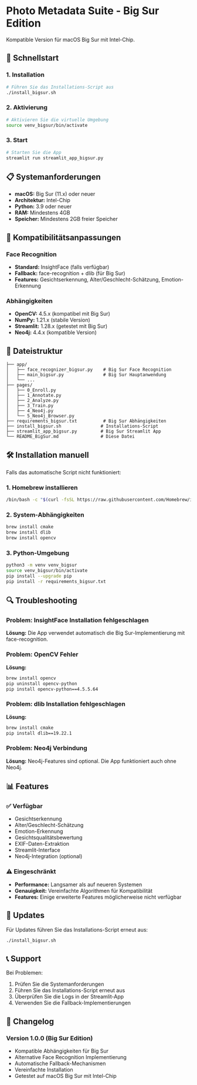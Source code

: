 # Photo Metadata Suite - Big Sur Edition

Kompatible Version für macOS Big Sur mit Intel-Chip.

## 🚀 Schnellstart

### 1. Installation
```bash
# Führen Sie das Installations-Script aus
./install_bigsur.sh
```

### 2. Aktivierung
```bash
# Aktivieren Sie die virtuelle Umgebung
source venv_bigsur/bin/activate
```

### 3. Start
```bash
# Starten Sie die App
streamlit run streamlit_app_bigsur.py
```

## 📋 Systemanforderungen

- **macOS:** Big Sur (11.x) oder neuer
- **Architektur:** Intel-Chip
- **Python:** 3.9 oder neuer
- **RAM:** Mindestens 4GB
- **Speicher:** Mindestens 2GB freier Speicher

## 🔧 Kompatibilitätsanpassungen

### Face Recognition
- **Standard:** InsightFace (falls verfügbar)
- **Fallback:** face-recognition + dlib (für Big Sur)
- **Features:** Gesichtserkennung, Alter/Geschlecht-Schätzung, Emotion-Erkennung

### Abhängigkeiten
- **OpenCV:** 4.5.x (kompatibel mit Big Sur)
- **NumPy:** 1.21.x (stabile Version)
- **Streamlit:** 1.28.x (getestet mit Big Sur)
- **Neo4j:** 4.4.x (kompatible Version)

## 📁 Dateistruktur

```
├── app/
│   ├── face_recognizer_bigsur.py    # Big Sur Face Recognition
│   ├── main_bigsur.py               # Big Sur Hauptanwendung
│   └── ...
├── pages/
│   ├── 0_Enroll.py
│   ├── 1_Annotate.py
│   ├── 2_Analyze.py
│   ├── 3_Train.py
│   ├── 4_Neo4j.py
│   └── 5_Neo4j_Browser.py
├── requirements_bigsur.txt          # Big Sur Abhängigkeiten
├── install_bigsur.sh               # Installations-Script
├── streamlit_app_bigsur.py         # Big Sur Streamlit App
└── README_BigSur.md                # Diese Datei
```

## 🛠️ Installation manuell

Falls das automatische Script nicht funktioniert:

### 1. Homebrew installieren
```bash
/bin/bash -c "$(curl -fsSL https://raw.githubusercontent.com/Homebrew/install/HEAD/install.sh)"
```

### 2. System-Abhängigkeiten
```bash
brew install cmake
brew install dlib
brew install opencv
```

### 3. Python-Umgebung
```bash
python3 -m venv venv_bigsur
source venv_bigsur/bin/activate
pip install --upgrade pip
pip install -r requirements_bigsur.txt
```

## 🔍 Troubleshooting

### Problem: InsightFace Installation fehlgeschlagen
**Lösung:** Die App verwendet automatisch die Big Sur-Implementierung mit face-recognition.

### Problem: OpenCV Fehler
**Lösung:** 
```bash
brew install opencv
pip uninstall opencv-python
pip install opencv-python==4.5.5.64
```

### Problem: dlib Installation fehlgeschlagen
**Lösung:**
```bash
brew install cmake
pip install dlib==19.22.1
```

### Problem: Neo4j Verbindung
**Lösung:** Neo4j-Features sind optional. Die App funktioniert auch ohne Neo4j.

## 📊 Features

### ✅ Verfügbar
- Gesichtserkennung
- Alter/Geschlecht-Schätzung
- Emotion-Erkennung
- Gesichtsqualitätsbewertung
- EXIF-Daten-Extraktion
- Streamlit-Interface
- Neo4j-Integration (optional)

### ⚠️ Eingeschränkt
- **Performance:** Langsamer als auf neueren Systemen
- **Genauigkeit:** Vereinfachte Algorithmen für Kompatibilität
- **Features:** Einige erweiterte Features möglicherweise nicht verfügbar

## 🔄 Updates

Für Updates führen Sie das Installations-Script erneut aus:
```bash
./install_bigsur.sh
```

## 📞 Support

Bei Problemen:
1. Prüfen Sie die Systemanforderungen
2. Führen Sie das Installations-Script erneut aus
3. Überprüfen Sie die Logs in der Streamlit-App
4. Verwenden Sie die Fallback-Implementierungen

## 📝 Changelog

### Version 1.0.0 (Big Sur Edition)
- Kompatible Abhängigkeiten für Big Sur
- Alternative Face Recognition Implementierung
- Automatische Fallback-Mechanismen
- Vereinfachte Installation
- Getestet auf macOS Big Sur mit Intel-Chip

